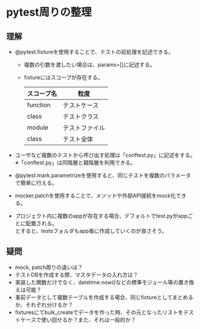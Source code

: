 # pytest周りの整理

## 理解
- @pytest.fixtureを使用することで、テストの前処理を記述できる。
    - 複数の引数を渡したい場合は、params=[]に記述する。
    - fixtureにはスコープが存在する。

        | スコープ名 | 粒度 |
        | ---- | ---- |
        | function | テストケース |
        | class  | テストクラス |
        | module  | テストファイル |
        | class  | テスト全体 |

- ユーザなど複数のテストから呼び出す処理は「conftest.py」に記述をする。
    <br>※「conftest.py」は同階層と親階層を利用できる。

- @pytest.mark.parametrizeを使用すると、同じテストを複数のパラメータで簡単に行える。

- mocker.patchを使用することで、メソッドや外部API接続をmock化できる。

- プロジェクト内に複数のappが存在する場合、デフォルトでtest.pyがappごとに配置される。<br>とすると、testsフォルダもapp毎に作成していくのが良さそう。




## 疑問
- mock, patch周りの違いは？
- テストDBを作成する際、マスタデータの入れ方は？
- 実装した関数だけでなく、datetime.now()などの標準モジュール等の置き換えは可能？
- 事前データとして複数テーブルを作成する場合、同じfixtureとしてまとめるか、それぞれ分けるか？
- fixturesにてbulk_createでデータを作った時、その元となったリストをテストケースで使い回せるか？また、それは一般的か？